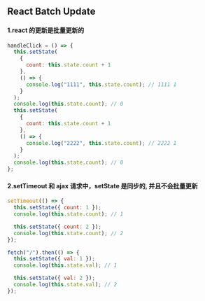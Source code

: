 ## React Batch Update

#### 1.react 的更新是批量更新的

```js
handleClick = () => {
  this.setState(
    {
      count: this.state.count + 1
    },
    () => {
      console.log("1111", this.state.count); // 1111 1
    }
  );
  console.log(this.state.count); // 0
  this.setState(
    {
      count: this.state.count + 1
    },
    () => {
      console.log("2222", this.state.count); // 2222 1
    }
  );
  console.log(this.state.count); // 0
};
```

#### 2.setTimeout 和 ajax 请求中，setState 是同步的, 并且不会批量更新

```js
setTimeout(() => {
  this.setState({ count: 1 });
  console.log(this.state.count); // 1

  this.setState({ count: 2 });
  console.log(this.state.count); // 2
});
```

```js
fetch("/").then(() => {
  this.setState({ val: 1 });
  console.log(this.state.val); // 1

  this.setState({ val: 2 });
  console.log(this.state.val); // 2
});
```
